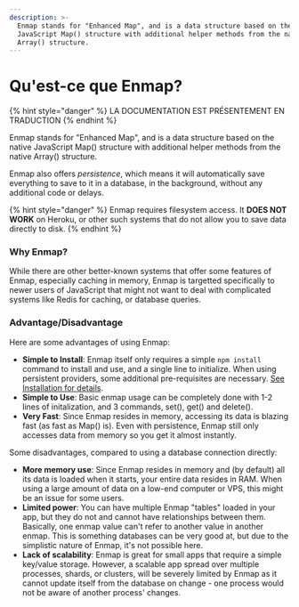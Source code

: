 ```yaml
---
description: >-
  Enmap stands for "Enhanced Map", and is a data structure based on the native
  JavaScript Map() structure with additional helper methods from the native
  Array() structure.
---
```


# Qu'est-ce que Enmap?

{% hint style="danger" %}
LA DOCUMENTATION EST PRÉSENTEMENT EN TRADUCTION
{% endhint %}

Enmap stands for "Enhanced Map", and is a data structure based on the native JavaScript Map\(\) structure with additional helper methods from the native Array\(\) structure. 

Enmap also offers _persistence_, which means it will automatically save everything to save to it in a database, in the background, without any additional code or delays.

{% hint style="danger" %}
Enmap requires filesystem access. It **DOES NOT WORK** on Heroku, or other such systems that do not allow you to save data directly to disk.
{% endhint %}

### Why Enmap?

While there are other better-known systems that offer some features of Enmap, especially caching in memory, Enmap is targetted specifically to newer users of JavaScript that might not want to deal with complicated systems like Redis for caching, or database queries. 

### Advantage/Disadvantage

Here are some advantages of using Enmap: 

* **Simple to Install**: Enmap itself only requires a simple `npm install` command to install and use, and a single line to initialize. When using persistent providers, some additional pre-requisites are necessary. [See Installation for details](install/). 
* **Simple to Use**: Basic enmap usage can be completely done with 1-2 lines of initalization, and 3 commands, set\(\), get\(\) and delete\(\). 
* **Very Fast**: Since Enmap resides in memory, accessing its data is blazing fast \(as fast as Map\(\) is\). Even with persistence, Enmap still only accesses data from memory so you get it almost instantly. 

Some disadvantages, compared to using a database connection directly:

* **More memory use**: Since Enmap resides in memory and \(by default\) all its data is loaded when it starts, your entire data resides in RAM. When using a large amount of data on a low-end computer or VPS, this might be an issue for some users. 
* **Limited power**: You can have multiple Enmap "tables" loaded in your app, but they do not and cannot have relationships between them. Basically, one enmap value can't refer to another value in another enmap. This is something databases can be very good at, but due to the simplistic nature of Enmap, it's not possible here. 
* **Lack of scalability**: Enmap is great for small apps that require a simple key/value storage. However, a scalable app spread over multiple processes, shards, or clusters, will be severely limited by Enmap as it cannot update itself from the database on change - one process would not be aware of another process' changes.

